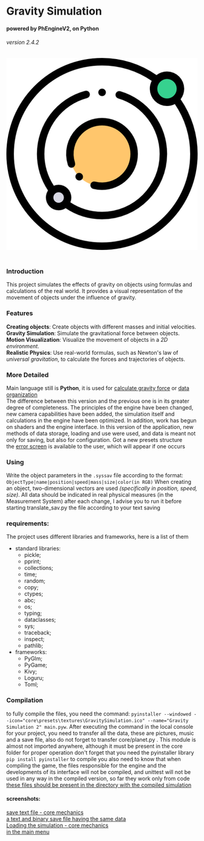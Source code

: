 
# Gravity Simulation
#### powered by PhEngineV2, on Python
###### version 2.4.2

![ico](core/presets/textures/GravitySimulation.ico)\
ㅤ
### Introduction
This project simulates the effects of gravity on objects using formulas and calculations of the real world. It provides a visual representation of the movement of objects under the influence of gravity.
### Features
**Creating objects**: Create objects with different masses and initial velocities.\
**Gravity Simulation**: Simulate the gravitational force between objects.\
**Motion Visualization**: Visualize the movement of objects in a _2D environment_.\
**Realistic Physics**: Use real-world formulas, such as Newton's law of _universal gravitation_, to calculate the forces and trajectories of objects.
### More Detailed
Main language still is **Python**, it is used for [calculate gravity force](PhEngineV2/space/phisic.py) or [data organization](PhEngineV2/space/scene.py)\
The difference between this version and the previous one is in its greater degree of completeness. The principles of the engine have been changed, new camera capabilities have been added, the simulation itself and calculations in the engine have been optimized. In addition, work has begun on shaders and the engine interface. In this version of the application, new methods of data storage, loading and use were used, and data is meant not only for saving, but also for configuration. Got a new presets structure\
the [error screen](PhEngineV2/messages/err_screen.py) is available to the user, which will appear if one occurs
### Using
Write the object parameters in the `.syssav` file according to the format: `ObjectType|name|position|speed|mass|size|color(in RGB)`
When creating an object, two-dimensional vectors are used _(specifically in position, speed, size)_. All data should be indicated in real physical measures (in the Measurement System)
after each change, I advise you to run it before starting translate_sav.py the file according to your text saving

### requirements:
The project uses different libraries and frameworks, here is a list of them
- standard libraries:
  * pickle;
  * pprint;
  * collections;
  * time;
  * random;
  * copy;
  * ctypes;
  * abc;
  * os;
  * typing;
  * dataclasses;
  * sys;
  * traceback;
  * inspect;
  * pathlib;
- frameworks:
  * PyGlm;
  * PyGame;
  * Kivy;
  * Loguru;
  * Toml;

### Compilation
to fully compile the files, you need the command: `pyinstaller --windowed --icon="core\presets\textures\GravitySimulation.ico" --name="Gravity Simulation 2" main.pyw`. After executing the command in the local console for your project, you need to transfer all the data, these are pictures, music and a save file, also do not forget to transfer core/planet.py . This module is almost not imported anywhere, although it must be present in the core folder for proper operation
don't forget that you need the pyinstaller library `pip install pyinstaller` to compile
you also need to know that when compiling the game, the files responsible for the engine and the developments of its interface will not be compiled, and unittest will not be used in any way in the compiled version, so far they work only from code
[these files should be present in the directory with the compiled simulation](GameData/screenshots/data_from_compile_files.png)

#### screenshots:
[save text file - core mechanics](GameData/screenshots/syssav.png)\
[a text and binary save file having the same data](GameData/screenshots/gs+syssav.png)\
[Loading the simulation - core mechanics](GameData/screenshots/loading.png)\
[in the main menu](GameData/screenshots/inapp.png)